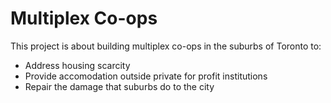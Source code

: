 # Multiplex Co-ops

This project is about building multiplex co-ops in the suburbs of Toronto to:

- Address housing scarcity
- Provide accomodation outside private for profit institutions
- Repair the damage that suburbs do to the city
